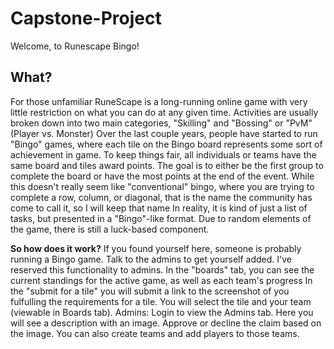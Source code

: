 # Capstone-Project
Welcome, to Runescape Bingo!
## What?
For those unfamiliar RuneScape is a long-running online game with very little restriction on what you can do at any given time.
Activities are usually broken down into two main categories, "Skilling" and "Bossing" or "PvM"(Player vs. Monster)
Over the last couple years, people have started to run "Bingo" games, where each tile on the Bingo board represents some sort of achievement in game. To keep things fair, all individuals or teams have the same board and tiles award points. The goal is to either be the first group to complete the board or have the most points at the end of the event.
While this doesn't really seem like "conventional" bingo, where you are trying to complete a row, column, or diagonal, that is the name the community has come to call it, so I will keep that name
In reality, it is kind of just a list of tasks, but presented in a "Bingo"-like format. Due to random elements of the game, there is still a luck-based component.

**So how does it work?**
If you found yourself here, someone is probably running a Bingo game. Talk to the admins to get yourself added. I've reserved this functionality to admins.
In the "boards" tab, you can see the current standings for the active game, as well as each team's progress
In the "submit for a tile" you will submit a link to the screenshot of you fulfulling the requirements for a tile. You will select the tile and your team (viewable in Boards tab).
Admins: Login to view the Admins tab. Here you will see a description with an image. Approve or decline the claim based on the image. You can also create teams and add players to those teams.
